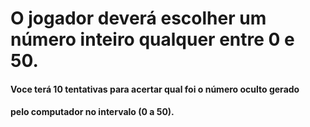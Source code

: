 # O jogador deverá escolher um número inteiro qualquer entre 0 e 50.
#### Voce terá 10 tentativas para acertar qual foi o número oculto gerado
#### pelo computador no intervalo (0 a 50).
